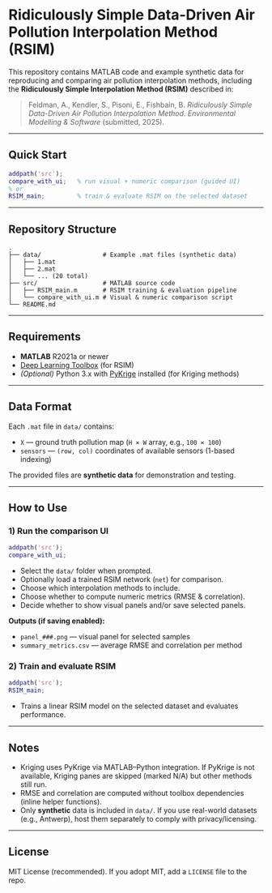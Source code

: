 # Ridiculously Simple Data-Driven Air Pollution Interpolation Method (RSIM)

This repository contains MATLAB code and example synthetic data for reproducing and comparing air pollution interpolation methods, including the **Ridiculously Simple Interpolation Method (RSIM)** described in:

> Feldman, A., Kendler, S., Pisoni, E., Fishbain, B. *Ridiculously Simple Data-Driven Air Pollution Interpolation Method*. *Environmental Modelling & Software* (submitted, 2025).

---

## Quick Start
```matlab
addpath('src');
compare_with_ui;   % run visual + numeric comparison (guided UI)
% or
RSIM_main;         % train & evaluate RSIM on the selected dataset
```

---

## Repository Structure
```
.
├── data/                 # Example .mat files (synthetic data)
│   ├── 1.mat
│   ├── 2.mat
│   └── ... (20 total)
├── src/                  # MATLAB source code
│   ├── RSIM_main.m       # RSIM training & evaluation pipeline
│   └── compare_with_ui.m # Visual & numeric comparison script
└── README.md
```

---

## Requirements
- **MATLAB** R2021a or newer
- [Deep Learning Toolbox](https://www.mathworks.com/products/deep-learning.html) (for RSIM)
- *(Optional)* Python 3.x with [PyKrige](https://github.com/GeoStat-Framework/PyKrige) installed (for Kriging methods)

---

## Data Format
Each `.mat` file in `data/` contains:
- `X` — ground truth pollution map (`H × W` array, e.g., `100 × 100`)
- `sensors` — `(row, col)` coordinates of available sensors (1-based indexing)

The provided files are **synthetic data** for demonstration and testing.

---

## How to Use

### 1) Run the comparison UI
```matlab
addpath('src');
compare_with_ui;
```
- Select the `data/` folder when prompted.
- Optionally load a trained RSIM network (`net`) for comparison.
- Choose which interpolation methods to include.
- Choose whether to compute numeric metrics (RMSE & correlation).
- Decide whether to show visual panels and/or save selected panels.

**Outputs (if saving enabled):**
- `panel_###.png` — visual panel for selected samples
- `summary_metrics.csv` — average RMSE and correlation per method

### 2) Train and evaluate RSIM
```matlab
addpath('src');
RSIM_main;
```
- Trains a linear RSIM model on the selected dataset and evaluates performance.

---

## Notes
- Kriging uses PyKrige via MATLAB–Python integration. If PyKrige is not available, Kriging panes are skipped (marked N/A) but other methods still run.
- RMSE and correlation are computed without toolbox dependencies (inline helper functions).
- Only **synthetic** data is included in `data/`. If you use real-world datasets (e.g., Antwerp), host them separately to comply with privacy/licensing.

---

## License
MIT License (recommended). If you adopt MIT, add a `LICENSE` file to the repo.
